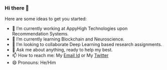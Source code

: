 ### Hi there 👋

<!--
**0sparsh2/0sparsh2** is a ✨ _special_ ✨ repository because its `README.md` (this file) appears on your GitHub profile. -->

Here are some ideas to get you started:

- 🔭 I’m currently working at AppyHigh Technologies upon Recommendation Systems. 
- 🌱 I’m currently learning Blockchain and Neuroscience.
- 👯 I’m looking to collaborate Deep Learning based research assignments.
- 💬 Ask me about anything, ready to help my best.
- 📫 How to reach me: My [Email Id](0sparsh2@gmail.com) or My [Twitter](https://www.twitter.com/techsparshyyy)
- 😄 Pronouns: He/Him
